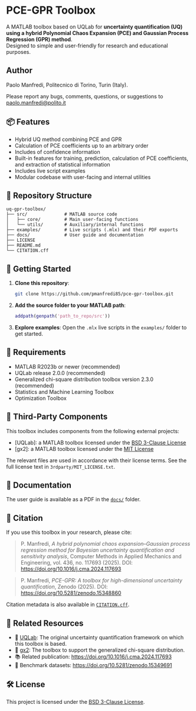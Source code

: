 
# PCE-GPR Toolbox

A MATLAB toolbox based on UQLab for **uncertainty quantification (UQ) using a hybrid Polynomial Chaos Expansion (PCE) and Gaussian Process Regression (GPR) method**.  
Designed to simple and user-friendly for research and educational purposes.

## Author

Paolo Manfredi, Politecnico di Torino, Turin (Italy).

Please report any bugs, comments, questions, or suggestions to paolo.manfredi@polito.it

## 📦 Features

- Hybrid UQ method combining PCE and GPR
- Calculation of PCE coefficients up to an arbitrary order
- Includes of confidence information
- Built-in features for training, prediction, calculation of PCE coefficients, and extraction of statistical information
- Includes live script examples
- Modular codebase with user-facing and internal utilities

## 🧭 Repository Structure

```
uq-gpr-toolbox/
├── src/              # MATLAB source code
│   ├── core/         # Main user-facing functions
│   └── utils/        # Auxiliary/internal functions
├── examples/         # Live scripts (.mlx) and their PDF exports
├── docs/             # User guide and documentation
├── LICENSE
├── README.md
└── CITATION.cff
```

## 📂 Getting Started

1. **Clone this repository**:
   ```bash
   git clone https://github.com/pmanfredi85/pce-gpr-toolbox.git
   ```
2. **Add the source folder to your MATLAB path**:
   ```matlab
   addpath(genpath('path_to_repo/src'))
   ```

3. **Explore examples**:
   Open the `.mlx` live scripts in the `examples/` folder to get started.

## 🧪 Requirements

- MATLAB R2023b or newer (recommended)
- UQLab release 2.0.0 (recommended)
- Generalized chi-square distribution toolbox version 2.3.0 (recommended)
- Statistics and Machine Learning Toolbox
- Optimization Toolbox

## 🧩 Third-Party Components

This toolbox includes components from the following external projects:

- [UQLab]: a MATLAB toolbox licensed under the [BSD 3-Clause License](LICENSE)
- [gx2]: a MATLAB toolbox licensed under the [MIT License](3rdparty/MIT_LICENSE.txt)

The relevant files are used in accordance with their license terms. See the full license text in `3rdparty/MIT_LICENSE.txt`.


## 📄 Documentation

The user guide is available as a PDF in the [`docs/`](docs/) folder.

## 🧾 Citation

If you use this toolbox in your research, please cite:

> P. Manfredi, *A hybrid polynomial chaos expansion–Gaussian process regression method for Bayesian uncertainty quantification and sensitivity analysis*, Computer Methods in Applied Mechanics and Engineering, vol. 436, no. 117693 (2025). DOI: https://doi.org/10.1016/j.cma.2024.117693

> P. Manfredi, *PCE-GPR: A toolbox for high-dimensional uncertainty quantification*, Zenodo (2025). DOI: https://doi.org/10.5281/zenodo.15348860

Citation metadata is also available in [`CITATION.cff`](CITATION.cff).

## 🔗 Related Resources

- 📘 [UQLab](https://www.uqlab.com): The original uncertainty quantification framework on which this toolbox is based.
- 📘 [gx2](https://github.com/abhranildas/gx2/releases/tag/v2.3.0): The toolbox to support the generalized chi-square distribution.
- 📚 Related publication: https://doi.org/10.1016/j.cma.2024.117693
- 💾 Benchmark datasets: https://doi.org/10.5281/zenodo.15349691

## 🛠 License

This project is licensed under the [BSD 3-Clause License](LICENSE).
